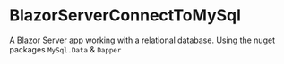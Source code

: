 # BlazorServerConnectToMySql
A Blazor Server app working with a relational database. 
Using the nuget packages `MySql.Data` & `Dapper`
